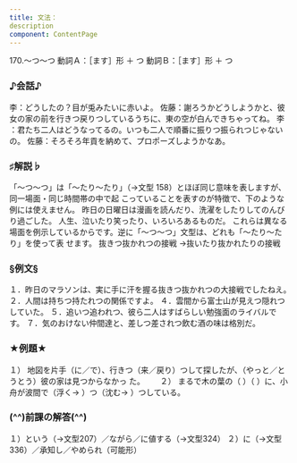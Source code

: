 ```yaml
---
title: 文法：
description
component: ContentPage
---
```



170.～つ～つ
動詞Ａ：［ます］形 ＋ つ 動詞Ｂ：［ます］形 ＋ つ
### ♪会話♪
李：どうしたの？目が兎みたいに赤いよ。
佐藤：謝ろうかどうしようかと、彼女の家の前を行きつ戻りつしているうちに、東の空が白んできちゃってね。 李 ：君たち二人はどうなってるの。いつも二人で順番に振りつ振られつじゃないの。 佐藤：そろそろ年貢を納めて、プロポーズしようかなあ。
### ♯解説♭
「～つ～つ」は「～たり～たり」（→文型 158）とほぼ同じ意味を表しますが、同一場面・同じ時間帯の中で起 こっていることを表すのが特徴で、下のような例には使えません。
昨日の日曜日は漫画を読んだり、洗濯をしたりしてのんびり過ごした。
人生、泣いたり笑ったり、いろいろあるものだ。 これらは異なる場面を例示しているからです。逆に「～つ～つ」文型は、どれも「～たり～たり」を使って表
せます。
抜きつ抜かれつの接戦 →抜いたり抜かれたりの接戦
### §例文§
１．昨日のマラソンは、実に手に汗を握る抜きつ抜かれつの大接戦でしたねえ。
２．人間は持ちつ持たれつの関係ですよ。
４．雲間から富士山が見えつ隠れつしていた。
５．追いつ追われつ、彼ら二人はすばらしい勉強面のライバルです。
７．気のおけない仲間達と、差しつ差されつ飲む酒の味は格別だ。
### ★例題★
１） 地図を片手（に／で）、行きつ（来／戻り）つして探したが、（やっと／とうとう）彼の家は見つからなかっ
た。      
２） まるで木の葉の（ ）（ ）に、小舟が波間で（浮く→ ）つ（沈む→ ）つしている。
### (^^)前課の解答(^^)
１）という（→文型207）／ながら／に値する（→文型324）
２）に（→文型336）／承知し／やめられ（可能形）
